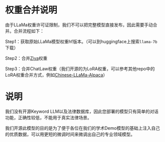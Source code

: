 # 权重合并说明

由于LLaMa权重许可证限制，我们不可以把完整模型直接发布，因此需要手动合并。合并流程如下：

Step1：获取原始LLaMa模型权重hf版本。（可以到huggingface上搜索`llama-7b`下载）

Step2：合并[Ziya](https://huggingface.co/IDEA-CCNL/Ziya-LLaMA-13B-v1)权重

Step3：合并ChatLaw权重（我们开源的为LoRA权重，可以参考其他repo中的LoRA权重合并方式，例如[Chinese-LLaMa-Alpaca](https://github.com/ymcui/Chinese-LLaMA-Alpaca)）

# 说明

我们没有开源Keyword LLM以及法律数据库，因此您部署的模型只有简单的对话功能，正确性较低，不能用于真实法律场景。

我们开源此模型的目的是为了便于各位在我们的学术Demo模型的基础上注入自己的优质数据，可以用更短的微调时间来微调出自己的专业领域模型。